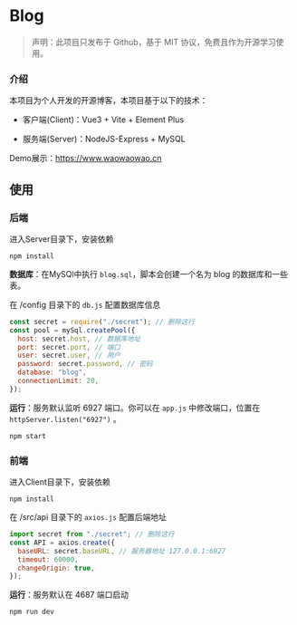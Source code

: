 # Blog

> 声明：此项目只发布于 Github，基于 MIT 协议，免费且作为开源学习使用。

### 介绍

本项目为个人开发的开源博客，本项目基于以下的技术：

- 客户端(Client)：Vue3 + Vite + Element Plus

- 服务端(Server)：NodeJS-Express + MySQL

Demo展示：https://www.waowaowao.cn

## 使用

### 后端

进入Server目录下，安装依赖

```shell
npm install
```

**数据库**：在MySQl中执行 `blog.sql`，脚本会创建一个名为 blog 的数据库和一些表。

在 /config 目录下的 `db.js` 配置数据库信息

```js
const secret = require("./secret"); // 删除这行
const pool = mySql.createPool({
  host: secret.host, // 数据库地址
  port: secret.port, // 端口
  user: secret.user, // 用户
  password: secret.password, // 密码
  database: "blog",
  connectionLimit: 20,
});
```

**运行**：服务默认监听 6927 端口。你可以在 `app.js` 中修改端口，位置在 `httpServer.listen("6927")` 。

```shell
npm start
```

### 前端

进入Client目录下，安装依赖

```shell
npm install
```

在 /src/api 目录下的 `axios.js` 配置后端地址

```js
import secret from "./secret"; // 删除这行
const API = axios.create({
  baseURL: secret.baseURL, // 服务器地址 127.0.0.1:6927
  timeout: 60000,
  changeOrigin: true,
});
```

**运行**：服务默认在 4687 端口启动

```shell
npm run dev
```